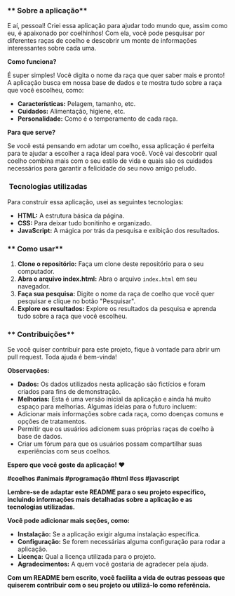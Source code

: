 ### ** Sobre a aplicação**

E aí, pessoal!   Criei essa aplicação para ajudar todo mundo que, assim como eu, é apaixonado por coelhinhos!   Com ela, você pode pesquisar por diferentes raças de coelho e descobrir um monte de informações interessantes sobre cada uma. 

**Como funciona?**

É super simples! Você digita o nome da raça que quer saber mais e pronto! A aplicação busca em nossa base de dados e te mostra tudo sobre a raça que você escolheu, como:

* **Características:** Pelagem, tamanho, etc.
* **Cuidados:** Alimentação, higiene, etc.
* **Personalidade:** Como é o temperamento de cada raça.

**Para que serve?**

Se você está pensando em adotar um coelho, essa aplicação é perfeita para te ajudar a escolher a raça ideal para você. Você vai descobrir qual coelho combina mais com o seu estilo de vida e quais são os cuidados necessários para garantir a felicidade do seu novo amigo peludo.

### **️ Tecnologias utilizadas**

Para construir essa aplicação, usei as seguintes tecnologias:

* **HTML:** A estrutura básica da página.
* **CSS:** Para deixar tudo bonitinho e organizado.
* **JavaScript:** A mágica por trás da pesquisa e exibição dos resultados.

### ** Como usar**

1. **Clone o repositório:** Faça um clone deste repositório para o seu computador.
2. **Abra o arquivo index.html:** Abra o arquivo `index.html` em seu navegador.
3. **Faça sua pesquisa:** Digite o nome da raça de coelho que você quer pesquisar e clique no botão "Pesquisar".
4. **Explore os resultados:** Explore os resultados da pesquisa e aprenda tudo sobre a raça que você escolheu.

### ** Contribuições**

Se você quiser contribuir para este projeto, fique à vontade para abrir um pull request. Toda ajuda é bem-vinda! 

**Observações:**

* **Dados:** Os dados utilizados nesta aplicação são fictícios e foram criados para fins de demonstração.
* **Melhorias:** Esta é uma versão inicial da aplicação e ainda há muito espaço para melhorias. Algumas ideias para o futuro incluem:
* Adicionar mais informações sobre cada raça, como doenças comuns e opções de tratamentos.
* Permitir que os usuários adicionem suas próprias raças de coelho à base de dados.
* Criar um fórum para que os usuários possam compartilhar suas experiências com seus coelhos.

**Espero que você goste da aplicação!** ❤️

**#coelhos #animais #programação #html #css #javascript**

**Lembre-se de adaptar este README para o seu projeto específico, incluindo informações mais detalhadas sobre a aplicação e as tecnologias utilizadas.** 

**Você pode adicionar mais seções, como:**

* **Instalação:** Se a aplicação exigir alguma instalação específica.
* **Configuração:** Se forem necessárias alguma configuração para rodar a aplicação.
* **Licença:** Qual a licença utilizada para o projeto.
* **Agradecimentos:** A quem você gostaria de agradecer pela ajuda.

**Com um README bem escrito, você facilita a vida de outras pessoas que quiserem contribuir com o seu projeto ou utilizá-lo como referência.**
